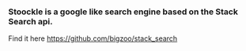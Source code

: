 ### Stoockle is a google like search engine based on the Stack Search api.
Find it here https://github.com/bigzoo/stack_search
